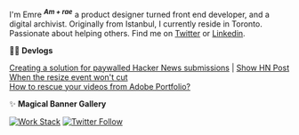 I'm Emre <sup>**_Am + rae_**</sup> a product designer turned front end developer, and a digital archivist. Originally from Istanbul, I currently reside in Toronto. Passionate about helping others. Find me on [Twitter](https://twitter.com/MostlyEmre) or [Linkedin](https://www.linkedin.com/in/mostlyemre/).

👨‍💻 **Devlogs**  
  
[Creating a solution for paywalled Hacker News submissions](https://gist.github.com/MostlyEmre/ddec18c4a5b18413994ff9e179bf00ac) | [Show HN Post](https://news.ycombinator.com/item?id=33794672)  
[When the resize event won't cut](https://gist.github.com/MostlyEmre/4afdb8ecb2b2244dfcd458e81596dbee)  
[How to rescue your videos from Adobe Portfolio?](https://emre.ca/blog/get-rid-of-adobe-portfolio)

✨ **Magical Banner Gallery** 
    
[![Work Stack](http://img.shields.io/badge/Work-Stack-important.svg?style=flat)](https://stackshare.io/mostlyemre/work-stack)
[![Twitter Follow](https://img.shields.io/twitter/follow/mostlyemre?color=lightblue&label=Twitter&style=flat)](https://twitter.com/mostlyemre)
